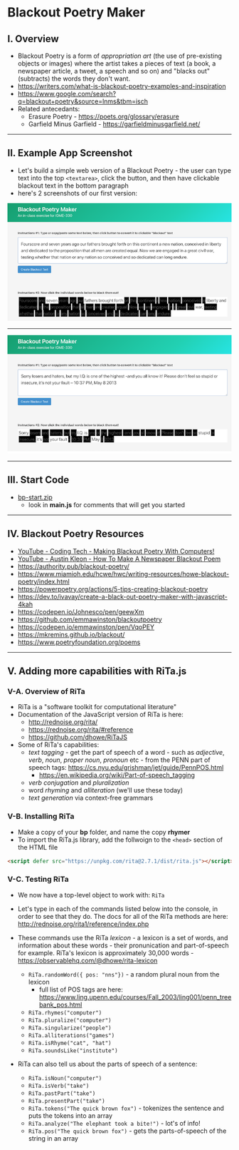 # Blackout Poetry Maker

## I. Overview

- Blackout Poetry is a form of *appropriation art* (the use of pre-existing objects or images) where the artist takes a pieces of text (a book, a newspaper article, a tweet, a speech and so on) and "blacks out" (subtracts) the words they don't want.
- https://writers.com/what-is-blackout-poetry-examples-and-inspiration
- https://www.google.com/search?q=blackout+poetry&source=lnms&tbm=isch
- Related antecedants:
  - Erasure Poetry - https://poets.org/glossary/erasure
  - Garfield Minus Garfield - https://garfieldminusgarfield.net/

<hr>

## II. Example App Screenshot

- Let's build a simple web version of a Blackout Poetry - the user can type text into the top `<textarea>`, click the button, and then have clickable blackout text in the bottom paragraph
- here's 2 screenshots of our first version:

![screenshot](_images/_bpm/bpm-1.png)

<hr>

![screenshot](_images/_bpm/bpm-2.png)

<hr>

## III. Start Code
- [bp-start.zip](_files/bp-start.zip)
  - look in **main.js** for comments that will get you started 


<hr>

## IV. Blackout Poetry Resources
- [YouTube - Coding Tech - Making Blackout Poetry With Computers!](https://www.youtube.com/watch?v=hoxS_tLbqYs)
- [YouTube - Austin Kleon - How To Make A Newspaper Blackout Poem](https://youtu.be/wKpVgoGr6kE)
- https://authority.pub/blackout-poetry/
- https://www.miamioh.edu/hcwe/hwc/writing-resources/howe-blackout-poetry/index.html
- https://powerpoetry.org/actions/5-tips-creating-blackout-poetry
- https://dev.to/ivavay/create-a-black-out-poetry-maker-with-javascript-4kah
- https://codepen.io/Johnesco/pen/geewXm
- https://github.com/emmawinston/blackoutpoetry
- https://codepen.io/emmawinston/pen/VqoPEY
- https://mkremins.github.io/blackout/
- https://www.poetryfoundation.org/poems

<hr>

## V. Adding more capabilities with RiTa.js

### V-A. Overview of RiTa
- RiTa is a "software toolkit for computational literature"
- Documentation of the JavaScript version of RiTa is here: 
  - http://rednoise.org/rita/
  - https://rednoise.org/rita/#reference
  - https://github.com/dhowe/RiTaJS
- Some of RiTa's capabilities:
  - *text tagging* - get the part of speech of a word - such as *adjective*, *verb*, *noun*, *proper noun*, *pronoun* etc  - from the PENN part of speech tags: https://cs.nyu.edu/grishman/jet/guide/PennPOS.html
    - https://en.wikipedia.org/wiki/Part-of-speech_tagging
  - *verb conjugation* and *pluralization*
  - word *rhyming* and *alliteration* (we'll use these today)
  - *text generation* via context-free grammars

### V-B. Installing RiTa

- Make a copy of your **bp** folder, and name the copy **rhymer**
- To import the RiTa.js library, add the follwoign to the `<head>` section of the HTML file

```html
<script defer src="https://unpkg.com/rita@2.7.1/dist/rita.js"></script>
```

### V-C. Testing RiTa

- We now have a top-level object to work with: `RiTa`
- Let's type in each of the commands listed below into the console, in order to see that they do. The docs for all of the RiTa methods are here: http://rednoise.org/rita1/reference/index.php
- These commands use the RiTa *lexicon* - a lexicon is a set of words, and information about these words - their pronunication and part-of-speech for example. RiTa's lexicon is approximately 30,000 words - https://observablehq.com/@dhowe/rita-lexicon
	- `RiTa.randomWord({ pos: "nns"})` - a random plural noun from the lexicon
	  - full list of POS tags are here: https://www.ling.upenn.edu/courses/Fall_2003/ling001/penn_treebank_pos.html
	- `RiTa.rhymes("computer")`
	- `RiTa.pluralize("computer")`
	- `RiTa.singularize("people")`
	- `RiTa.alliterations("games")`
	- `RiTa.isRhyme("cat", "hat")`
	- `RiTa.soundsLike("institute")`

- RiTa can also tell us about the parts of speech of a sentence:
	 - `RiTa.isNoun("computer")`
	 - `RiTa.isVerb("take")`
	 - `RiTa.pastPart("take")`
	 - `RiTa.presentPart("take")`
	 - `RiTa.tokens("The quick brown fox")` - tokenizes the sentence and puts the tokens into an array
	 - `RiTa.analyze("The elephant took a bite!")` - lot's of info!
	 - `RiTa.pos("The quick brown fox")` - gets the parts-of-speech of the string in an array
	
